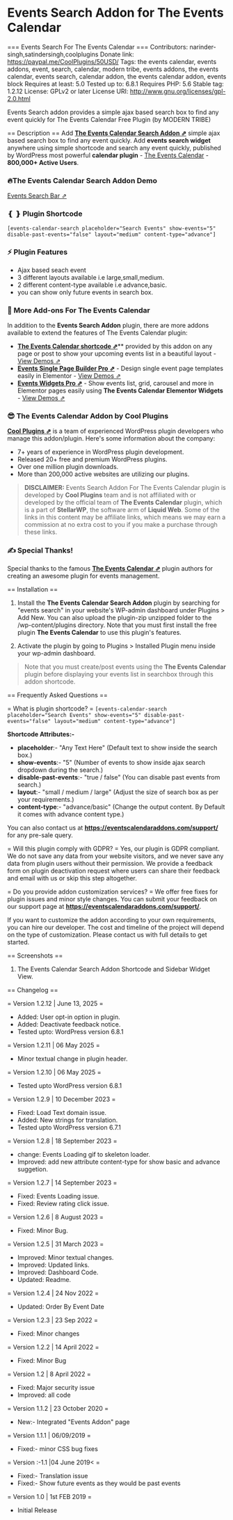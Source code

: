 # Events Search Addon for The Events Calendar

=== Events Search For The Events Calendar ===
Contributors: narinder-singh,satindersingh,coolplugins
Donate link: https://paypal.me/CoolPlugins/50USD/
Tags: the events calendar, events addons, event, search, calendar, modern tribe, events addons, the events calendar, events search, calendar addon, the events calendar addon, events block
Requires at least: 5.0
Tested up to: 6.8.1
Requires PHP: 5.6
Stable tag: 1.2.12
License: GPLv2 or later
License URI: http://www.gnu.org/licenses/gpl-2.0.html

Events Search addon provides a simple ajax based search box to find any event quickly for The Events Calendar Free Plugin (by MODERN TRIBE)

== Description ==
Add **[The Events Calendar Search Addon ⇗](https://eventscalendaraddons.com/demos/events-search-and-filters-pro/?utm_source=ecsa_plugin&utm_medium=readme&utm_campaign=demo&utm_content=view_demo)** simple ajax based search box to find any event quickly.
Add **events search widget** anywhere using simple shortcode and search any event quickly, published by WordPress most powerful **calendar plugin** - [The Events Calendar](https://wordpress.org/plugins/the-events-calendar/) - **800,000+ Active Users**.

### 🔥The Events Calendar Search Addon Demo

[Events Search Bar ⇗](https://eventscalendaraddons.com/demos/events-search-and-filters-pro/?utm_source=ecsa_plugin&utm_medium=readme&utm_campaign=demo&utm_content=view_demo)

### ❴ ❵ Plugin Shortcode
`[events-calendar-search placeholder="Search Events" show-events="5" disable-past-events="false" layout="medium" content-type="advance"]`

### ⚡ Plugin Features
* Ajax based seach event
* 3 different layouts available i.e large,small,medium.
* 2 different content-type available i.e advance,basic.
* you can show only future events in search box.

### 💪 More Add-ons For The Events Calendar

In addition to the **Events Search Addon** plugin, there are more addons available to extend the features of The Events Calendar plugin:
* [**The Events Calendar shortcode ⇗**](https://eventscalendaraddons.com/plugin/events-shortcodes-pro/?utm_source=ecsa_plugin&utm_medium=readme&utm_campaign=get_pro&utm_content=ect_plugin)** provided by this addon on any page or post to show your upcoming events list in a beautiful layout - [View Demos ⇗](https://eventscalendaraddons.com/demos/events-shortcodes-pro/?utm_source=ecsa_plugin&utm_medium=readme&utm_campaign=demo&utm_content=ect_plugin)
* [**Events Single Page Builder Pro ⇗**](https://eventscalendaraddons.com/plugin/event-single-page-builder-pro/?utm_source=ecsa_plugin&utm_medium=readme&utm_campaign=get_pro&utm_content=espbp_plugin) - Design single event page templates easily in Elementor - [View Demos ⇗](https://eventscalendaraddons.com/demos/event-single-page-builder-pro/?utm_source=ecsa_plugin&utm_medium=readme&utm_campaign=demo&utm_content=espbp_plugin)
* [**Events Widgets Pro ⇗**](https://eventscalendaraddons.com/plugin/events-widgets-pro/?utm_source=ecsa_plugin&utm_medium=readme&utm_campaign=get_pro&utm_content=ectbe_plugin) - Show events list, grid, carousel and more in Elementor pages easily using **The Events Calendar Elementor Widgets** - [View Demos ⇗](https://eventscalendaraddons.com/demos/events-widgets-pro/?utm_source=ecsa_plugin&utm_medium=readme&utm_campaign=demo&utm_content=ectbe_plugin)

### 😎 The Events Calendar Addon by Cool Plugins

**[Cool Plugins ⇗](https://coolplugins.net/?utm_source=ecsa_plugin&utm_medium=readme&utm_campaign=coolplugins&utm_content=whos_behind)** is a team of experienced WordPress plugin developers who manage this addon/plugin. Here's some information about the company:

* 7+ years of experience in WordPress plugin development.
* Released 20+ free and premium WordPress plugins.
* Over one million plugin downloads.
* More than 200,000 active websites are utilizing our plugins.

> **DISCLAIMER:** Events Search Addon For The Events Calendar plugin is developed by **Cool Plugins** team and is not affiliated with or developed by the official team of **The Events Calendar** plugin, which is a part of **StellarWP**, the software arm of **Liquid Web**. Some of the links in this content may be affiliate links, which means we may earn a commission at no extra cost to you if you make a purchase through these links.

### ✍ Special Thanks!

Special thanks to the famous **[The Events Calendar ⇗](https://theeventscalendar.pxf.io/plugin)** plugin authors for creating an awesome plugin for events management.

== Installation ==

1. Install the **The Events Calendar Search Addon** plugin by searching for "events search" in your website's WP-admin dashboard under Plugins > Add New. You can also upload the plugin-zip unzipped folder to the /wp-content/plugins directory. Note that you must first install the free plugin **The Events Calendar** to use this plugin's features.

2. Activate the plugin by going to Plugins > Installed Plugin menu inside your wp-admin dashboard.

> Note that you must create/post events using the **The Events Calendar** plugin before displaying your events list in searchbox through this addon shortcode.

== Frequently Asked Questions ==

= What is plugin shortcode? =
`[events-calendar-search placeholder="Search Events" show-events="5" disable-past-events="false" layout="medium" content-type="advance"]`

**Shortcode Attributes:-**

* **placeholder**:- "Any Text Here" (Default text to show inside the search box.)
* **show-events**:- "5" (Number of events to show inside ajax search dropdown during the search.)
* **disable-past-events**:- "true / false" (You can disable past events from search.)
* **layout**:- "small / medium / large" (Adjust the size of search box as per your requirements.)
* **content-type**:- "advance/basic" (Change the output content. By Default it comes with advance content type.)

You can also contact us at **https://eventscalendaraddons.com/support/** for any pre-sale query.

= Will this plugin comply with GDPR? =
Yes, our plugin is GDPR compliant. We do not save any data from your website visitors, and we never save any data from plugin users without their permission. We provide a feedback form on plugin deactivation request where users can share their feedback and email with us or skip this step altogether.

= Do you provide addon customization services? =
We offer free fixes for plugin issues and minor style changes. You can submit your feedback on our support page at **https://eventscalendaraddons.com/support/**.

If you want to customize the addon according to your own requirements, you can hire our developer. The cost and timeline of the project will depend on the type of customization. Please contact us with full details to get started.


== Screenshots ==
1. The Events Calendar Search Addon Shortcode and Sidebar Widget View.

== Changelog ==

= Version 1.2.12 | June 13, 2025 =
* Added: User opt-in option in plugin.
* Added: Deactivate feedback notice.
* Tested upto: WordPress version 6.8.1

= Version 1.2.11 | 06 May 2025 =
* Minor textual change in plugin header.

= Version 1.2.10 | 06 May 2025 =
* Tested upto WordPress version 6.8.1

= Version 1.2.9 | 10 December 2023 =
* Fixed: Load Text domain issue.
* Added: New strings for translation.
* Tested upto WordPress version 6.7.1

= Version 1.2.8 | 18 September 2023 =
* change: Events Loading gif to skeleton loader.
* Improved: add new attribute content-type for show basic and advance suggetion.

= Version 1.2.7 | 14 September 2023 =
* Fixed: Events Loading issue.
* Fixed: Review rating click issue.

= Version 1.2.6 | 8 August 2023 =
* Fixed: Minor Bug.

= Version 1.2.5 | 31 March 2023 =
* Improved: Minor textual changes.
* Improved: Updated links.
* Improved: Dashboard Code.
* Updated: Readme.

= Version 1.2.4 | 24 Nov 2022 =
* Updated: Order By Event Date

= Version 1.2.3 | 23 Sep 2022 =
* Fixed: Minor changes

= Version 1.2.2 | 14 April 2022 =
* Fixed: Minor Bug

= Version 1.2 | 8 April 2022 =
* Fixed: Major security issue
* Improved: all code

= Version 1.1.2 | 23 October 2020 =
* New:- Integrated "Events Addon" page

= Version 1.1.1 | 06/09/2019  =
* Fixed:- minor CSS bug fixes

= Version :-1.1 |04 June 2019< =
* Fixed:- Translation issue
* Fixed:- Show future events as they would be past events

= Version 1.0 | 1st FEB 2019 =
* Initial Release